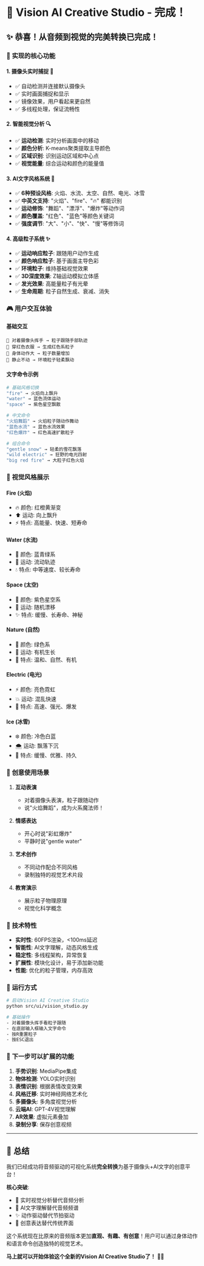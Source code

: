 # 🎉 Vision AI Creative Studio - 完成！

## ✨ **恭喜！从音频到视觉的完美转换已完成！**

### 🎯 **实现的核心功能**

#### 1. **摄像头实时捕捉** 🎥
- ✅ 自动检测并连接默认摄像头
- ✅ 实时画面捕捉和显示
- ✅ 镜像效果，用户看起来更自然
- ✅ 多线程处理，保证流畅性

#### 2. **智能视觉分析** 🔍
- ✅ **运动检测**: 实时分析画面中的移动
- ✅ **颜色分析**: K-means聚类提取主导颜色
- ✅ **区域识别**: 识别运动区域和中心点
- ✅ **视觉能量**: 综合运动和颜色的能量值

#### 3. **AI文字风格系统** 🤖
- ✅ **6种预设风格**: 火焰、水流、太空、自然、电光、冰雪
- ✅ **中英文支持**: "火焰"、"fire"、"🔥" 都能识别
- ✅ **运动修饰**: "舞蹈"、"漂浮"、"爆炸"等动作词
- ✅ **颜色覆盖**: "红色"、"蓝色"等颜色关键词
- ✅ **强度调节**: "大"、"小"、"快"、"慢"等修饰词

#### 4. **高级粒子系统** ✨
- ✅ **运动响应粒子**: 跟随用户动作生成
- ✅ **颜色响应粒子**: 基于画面主导色彩
- ✅ **环境粒子**: 维持基础视觉效果
- ✅ **3D深度效果**: Z轴运动模拟立体感
- ✅ **发光效果**: 高能量粒子有光晕
- ✅ **生命周期**: 粒子自然生成、衰减、消失

### 🎮 **用户交互体验**

#### **基础交互**
```
🎥 对着摄像头挥手 → 粒子跟随手部轨迹
🌈 穿红色衣服 → 生成红色系粒子
💃 身体动作大 → 粒子数量增加
🧘 静止不动 → 环境粒子轻柔飘动
```

#### **文字命令示例**
```bash
# 基础风格切换
"fire" → 火焰向上飘升
"water" → 蓝色流体运动
"space" → 紫色星空飘散

# 中文命令
"火焰舞蹈" → 火焰粒子随动作舞动
"蓝色水流" → 蓝色水流效果
"红色爆炸" → 红色高速扩散粒子

# 组合命令
"gentle snow" → 轻柔的雪花飘落
"wild electric" → 狂野的电光四射
"big red fire" → 大粒子红色火焰
```

### 🎨 **视觉风格展示**

#### **Fire (火焰)**
- 🔥 颜色: 红橙黄渐变
- ⬆️ 运动: 向上飘升
- ⚡ 特点: 高能量、快速、短寿命

#### **Water (水流)**
- 💙 颜色: 蓝青绿系
- 🌊 运动: 流动轨迹
- 💧 特点: 中等速度、较长寿命

#### **Space (太空)**
- 🌌 颜色: 紫色星空系
- 🌟 运动: 随机漂移
- ✨ 特点: 缓慢、长寿命、神秘

#### **Nature (自然)**
- 🌿 颜色: 绿色系
- 🌱 运动: 有机生长
- 🍃 特点: 温和、自然、有机

#### **Electric (电光)**
- ⚡ 颜色: 亮色霓虹
- 💥 运动: 混乱快速
- 🔆 特点: 高速、强光、爆发

#### **Ice (冰雪)**
- ❄️ 颜色: 冷色白蓝
- 🌨️ 运动: 飘落下沉
- 🧊 特点: 缓慢、优雅、持久

### 🎪 **创意使用场景**

1. **互动表演**
   - 对着摄像头表演，粒子跟随动作
   - 说"火焰舞蹈"，成为火系魔法师！
   
2. **情感表达**
   - 开心时说"彩虹爆炸"
   - 平静时说"gentle water"
   
3. **艺术创作**
   - 不同动作配合不同风格
   - 录制独特的视觉艺术片段
   
4. **教育演示**
   - 展示粒子物理原理
   - 视觉化科学概念

### 🔧 **技术特性**

- **实时性**: 60FPS渲染，<100ms延迟
- **智能性**: AI文字理解，动态风格生成
- **稳定性**: 多线程架构，异常恢复
- **扩展性**: 模块化设计，易于添加新功能
- **性能**: 优化的粒子管理，内存高效

### 🚀 **运行方式**

```bash
# 启动Vision AI Creative Studio
python src/ui/vision_studio.py

# 基础操作
- 对着摄像头挥手看粒子跟随
- 在底部输入框输入文字命令
- 按R重置粒子
- 按ESC退出
```

### 🎯 **下一步可以扩展的功能**

1. **手势识别**: MediaPipe集成
2. **物体检测**: YOLO实时识别
3. **表情识别**: 根据表情改变效果
4. **风格迁移**: 实时神经网络艺术化
5. **多摄像头**: 多角度视觉分析
6. **云端AI**: GPT-4V视觉理解
7. **AR效果**: 虚拟元素叠加
8. **录制分享**: 保存创意视频

---

## 🎉 **总结**

我们已经成功将音频驱动的可视化系统**完全转换**为基于摄像头+AI文字的创意平台！

**核心突破**:
- 🎥 实时视觉分析替代音频分析
- 🤖 AI文字理解替代音频频谱
- ✨ 动作驱动替代节拍驱动
- 🎨 创意表达替代传统界面

这个系统现在比原来的音频版本更加**直观、有趣、有创意**！用户可以通过身体动作和语言命令创造独特的视觉艺术。

**马上就可以开始体验这个全新的Vision AI Creative Studio了！** 🚀✨